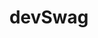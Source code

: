 ---
title: "devSwag"
title_fr: "devSwag"
order: 3
description: "Website redesign contribution for the open source project called 'devSwag' during the Hacktoberfest 2019 (Pull Request on GitHub)."
description_fr: "Contribution de redesign pour le projet open source 'devSwag' lors de la Hacktoberfest 2019 (Pull Request sur GitHub)."
featuredImage: ../../images/development/dev-swag.png
url: "https://stoic-allen-ecacb4.netlify.com"
source_url: "https://github.com/anhek/swag-for-dev"
tags: ["HacktoberFest 2019", "Redesign", "Pug", "Styl", "Gulp", "Git"]
tags_fr: ["HacktoberFest 2019", "Redesign", "Pug", "Styl", "Gulp", "Git"]
---